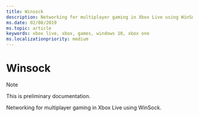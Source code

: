 ```yaml
---
title: Winsock
description: Networking for multiplayer gaming in Xbox Live using WinSock.
ms.date: 02/08/2019
ms.topic: article
keywords: xbox live, xbox, games, windows 10, xbox one
ms.localizationpriority: medium
---
```


# Winsock

> [!NOTE]
> This is preliminary documentation.

Networking for multiplayer gaming in Xbox Live using WinSock.


<!-- todo: link to api ref pages containing 'winsock' -->
